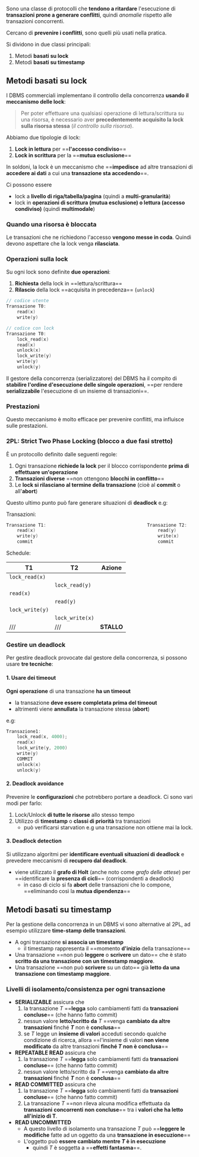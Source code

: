 Sono una classe di protocolli che **tendono a ritardare** l'esecuzione di **transazioni prone a generare conflitti**, quindi *anomalie* rispetto alle transazioni concorrenti.

Cercano di **prevenire i conflitti**, sono quelli più usati nella pratica.

Si dividono in due classi principali: 
1. Metodi **basati su lock**
2. Metodi **basati su timestamp**

## Metodi basati su lock
I DBMS commerciali implementano il controllo della concorrenza **usando il meccanismo delle lock**:
> Per poter effettuare una qualsiasi operazione di lettura/scrittura su una risorsa, è necessario aver **precedentemente acquisito la lock sulla risorsa stessa** (*il controllo sulla risorsa*).

Abbiamo due tipologie di lock:
1. **Lock in lettura** per ==**l'accesso condiviso**==
2. **Lock in scrittura** per la ==**mutua esclusione**==

In soldoni, la lock è un meccanismo che ==**impedisce** ad altre transazioni di **accedere ai dati** a cui una **transazione sta accedendo**==.

Ci possono essere 
- lock a **livello di riga/tabella/pagina** (quindi a **multi-granularità**)
- lock in **operazioni di scrittura (mutua esclusione) o lettura (accesso condiviso)** (quindi **multimodale**)

### Quando una risorsa è bloccata
Le transazioni che ne richiedono l'accesso **vengono messe in coda**. Quindi devono aspettare che la lock venga **rilasciata**.

### Operazioni sulla lock
Su ogni lock sono definite **due operazioni**:
1. **Richiesta** della lock in ==lettura/scrittura==
2. **Rilascio** della lock ==acquisita in precedenza== (`unlock`)

```c
// codice utente
Transazione T0:
	read(x)
	write(y)

// codice con lock
Transazione T0:
	lock_read(x)
	read(x)
	unlock(x)
	lock_write(y)
	write(y)
	unlock(y)
```

Il gestore della concorrenza (serializzatore) del DBMS ha il compito di **stabilire l'ordine d'esecuzione delle singole operazioni**, ==per rendere **serializzabile** l'esecuzione di un insieme di transazioni==.

### Prestazioni
Questo meccanismo è molto efficace per prevenire conflitti, ma influisce sulle prestazioni.

### 2PL: Strict Two Phase Locking (blocco a due fasi stretto)
È un protocollo definito dalle seguenti regole:
1. Ogni transazione **richiede la lock** per il blocco corrispondente **prima di effettuare un'operazione**
2. **Transazioni diverse** ==non ottengono **blocchi in conflitto**==
3. Le **lock si rilasciano al termine della transazione** (cioè al **commit** o all'**abort**)

Questo ultimo punto può fare generare situazioni di **deadlock**
e.g:

Transazioni:
```c
Transazione T1:                                      Transazione T2:
	read(x)                                              read(y)
	write(y)                                             write(x)
	commit                                               commit
```

Schedule:

| T1              | T2              | Azione     |
| --------------- | --------------- | ---------- |
| `lock_read(x)`  |                 |            |
|                 | `lock_read(y)`  |            |
| `read(x)`       |                 |            |
|                 | `read(y)`       |            |
| `lock_write(y)` |                 |            |
|                 | `lock_write(x)` |            |
| ///             | ///             | **STALLO** |

### Gestire un deadlock
Per gestire deadlock provocate dal gestore della concorrenza, si possono usare **tre tecniche**:
#### 1. Usare dei timeout
**Ogni operazione** di una transazione **ha un timeout**
- la transazione **deve essere completata prima del timeout**
- altrimenti viene **annullata** la transazione stessa (**abort**)

e.g:

```c
Transazione1:
	lock_read(x, 4000);
	read(x)
	lock_write(y, 2000)
	write(y)
	COMMIT
	unlock(x)
	unlock(y)
```

#### 2. Deadlock avoidance
Prevenire le **configurazioni** che potrebbero portare a deadlock. Ci sono vari modi per farlo:
1. Lock/Unlock **di tutte le risorse** allo stesso tempo
2. Utilizzo di **timestamp** o **classi di priorità** tra transazioni
	- può verificarsi starvation e.g una transazione non ottiene mai la lock.

#### 3. Deadlock detection
Si utilizzano algoritmi per **identificare eventuali situazioni di deadlock** e prevedere meccanismi di **recupero dal deadlock**.
- viene utilizzato il **grafo di Holt** (anche noto come *grafo delle attese*) per ==identificare la **presenza di cicli**== (corrispondenti a deadlock)
	- in caso di ciclo si fa **abort** delle transazioni che lo compone, ==eliminando così la **mutua dipendenza**==

## Metodi basati su timestamp
Per la gestione della concorrenza in un DBMS vi sono alternative al 2PL, ad esempio utilizzare **time-stamp delle transazioni**.
- A ogni transazione **si associa un timestamp**
	- il timestamp rappresenta il ==momento **d'inizio** della transazione==
- Una transazione ==non può **leggere** o **scrivere** un dato== che è stato **scritto da una transazione con un timestamp maggiore**.
- Una transazione ==non può **scrivere** su un dato== già **letto da una transazione con timestamp maggiore**.

### Livelli di isolamento/consistenza per ogni transazione
- **SERIALIZABLE** assicura che
	1. la transazione $T$ ==**legga** solo cambiamenti fatti da **transazioni concluse**== (che hanno fatto commit)
	2. nessun valore **letto/scritto da** $T$ ==venga **cambiato da altre transazioni** finché **$T$** non è **conclusa**==
	3. se $T$ legge un **insieme di valori** acceduti secondo qualche condizione di ricerca, allora ==l'insieme di valori **non viene modificato** da altre transazioni **finché $T$ non è conclusa**==
- **REPEATABLE READ** assicura che
	1. la transazione $T$ ==**legga** solo cambiamenti fatti da **transazioni concluse**== (che hanno fatto commit)
	2. nessun valore letto/scritto da $T$ ==venga **cambiato da altre transazioni** finché **$T$** non è **conclusa**==
- **READ COMMITTED** assicura che
	1. la transazione $T$ ==**legga** solo cambiamenti fatti da **transazioni concluse**== (che hanno fatto commit)
	2. La transazione $T$ ==non rileva alcuna modifica effettuata da **transazioni** **concorrenti** **non** **concluse**== tra i **valori che ha letto all'inizio di T**.
- **READ UNCOMMITTED**
	- A questo livello di isolamento una transazione $T$ può ==**leggere le modifiche** fatte ad un oggetto da una **transazione in esecuzione**==
	- L'oggetto può **essere cambiato mentre $T$ è in esecuzione** 
		- quindi $T$ è soggetta a ==**effetti fantasma**==.